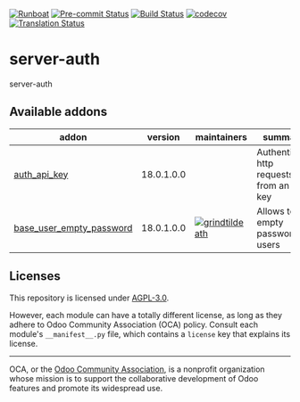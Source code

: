 
[![Runboat](https://img.shields.io/badge/runboat-Try%20me-875A7B.png)](https://runboat.odoo-community.org/builds?repo=OCA/server-auth&target_branch=18.0)
[![Pre-commit Status](https://github.com/OCA/server-auth/actions/workflows/pre-commit.yml/badge.svg?branch=18.0)](https://github.com/OCA/server-auth/actions/workflows/pre-commit.yml?query=branch%3A18.0)
[![Build Status](https://github.com/OCA/server-auth/actions/workflows/test.yml/badge.svg?branch=18.0)](https://github.com/OCA/server-auth/actions/workflows/test.yml?query=branch%3A18.0)
[![codecov](https://codecov.io/gh/OCA/server-auth/branch/18.0/graph/badge.svg)](https://codecov.io/gh/OCA/server-auth)
[![Translation Status](https://translation.odoo-community.org/widgets/server-auth-18-0/-/svg-badge.svg)](https://translation.odoo-community.org/engage/server-auth-18-0/?utm_source=widget)

<!-- /!\ do not modify above this line -->

# server-auth

server-auth

<!-- /!\ do not modify below this line -->

<!-- prettier-ignore-start -->

[//]: # (addons)

Available addons
----------------
addon | version | maintainers | summary
--- | --- | --- | ---
[auth_api_key](auth_api_key/) | 18.0.1.0.0 |  | Authenticate http requests from an API key
[base_user_empty_password](base_user_empty_password/) | 18.0.1.0.0 | [![grindtildeath](https://github.com/grindtildeath.png?size=30px)](https://github.com/grindtildeath) | Allows to empty password of users

[//]: # (end addons)

<!-- prettier-ignore-end -->

## Licenses

This repository is licensed under [AGPL-3.0](LICENSE).

However, each module can have a totally different license, as long as they adhere to Odoo Community Association (OCA)
policy. Consult each module's `__manifest__.py` file, which contains a `license` key
that explains its license.

----
OCA, or the [Odoo Community Association](http://odoo-community.org/), is a nonprofit
organization whose mission is to support the collaborative development of Odoo features
and promote its widespread use.
